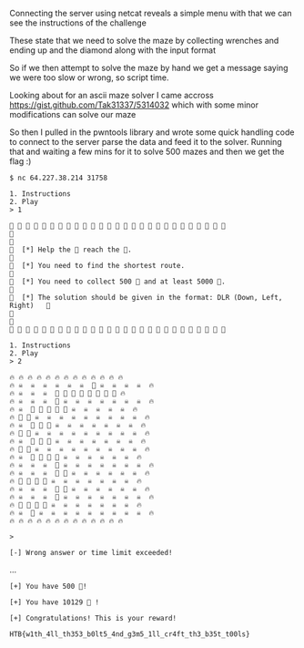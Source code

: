 Connecting the server using netcat reveals a simple menu with that we can see the instructions of the challenge

These state that we need to solve the maze by collecting wrenches and ending up and the diamond along with the input format

So if we then attempt to solve the maze by hand we get a message saying we were too slow or wrong, so script time.

Looking about for an ascii maze solver I came accross https://gist.github.com/Tak31337/5314032 which with some minor modifications can solve our maze

So then I pulled in the pwntools library and wrote some quick handling code to connect to the server parse the data and feed it to the solver.
Running that and waiting a few mins for it to solve 500 mazes and then we get the flag :)


```
$ nc 64.227.38.214 31758

1. Instructions
2. Play
> 1

🔩 🔩 🔩 🔩 🔩 🔩 🔩 🔩 🔩 🔩 🔩 🔩 🔩 🔩 🔩 🔩 🔩 🔩 🔩 🔩 🔩 🔩 🔩 🔩 🔩 🔩 🔩 
🔩                                                                            🔩
🔩  [*] Help the 🤖 reach the 💎.                                             🔩
🔩  [*] You need to find the shortest route.                                  🔩
🔩  [*] You need to collect 500 💎 and at least 5000 🔩.                      🔩
🔩  [*] The solution should be given in the format: DLR (Down, Left, Right)   🔩
🔩                                                                            🔩
🔩 🔩 🔩 🔩 🔩 🔩 🔩 🔩 🔩 🔩 🔩 🔩 🔩 🔩 🔩 🔩 🔩 🔩 🔩 🔩 🔩 🔩 🔩 🔩 🔩 🔩 🔩 

1. Instructions
2. Play
> 2

🔥 🔥 🔥 🔥 🔥 🔥 🔥 🔥 🔥 🔥 🔥 🔥 🔥 
🔥 ☠  ☠  ☠  ☠  ☠  ☠  🤖 ☠  ☠  ☠  ☠  🔥 
🔥 ☠  ☠  ☠  🔩 🔩 🔩 🔩 🔩 🔩 🔩 🔩 🔥 
🔥 ☠  ☠  ☠  🔩 ☠  ☠  ☠  ☠  ☠  ☠  ☠  🔥 
🔥 ☠  🔩 🔩 🔩 🔩 🔩 ☠  ☠  ☠  ☠  ☠  🔥 
🔥 🔩 🔩 ☠  ☠  ☠  ☠  ☠  ☠  ☠  ☠  ☠  🔥 
🔥 ☠  🔩 🔩 🔩 ☠  ☠  ☠  ☠  ☠  ☠  ☠  🔥 
🔥 🔩 🔩 ☠  ☠  ☠  ☠  ☠  ☠  ☠  ☠  ☠  🔥 
🔥 ☠  🔩 🔩 🔩 ☠  ☠  ☠  ☠  ☠  ☠  ☠  🔥 
🔥 🔩 🔩 ☠  ☠  ☠  ☠  ☠  ☠  ☠  ☠  ☠  🔥 
🔥 ☠  🔩 🔩 🔩 🔩 ☠  ☠  ☠  ☠  ☠  ☠  🔥 
🔥 ☠  ☠  ☠  🔩 ☠  ☠  ☠  ☠  ☠  ☠  ☠  🔥 
🔥 ☠  ☠  ☠  🔩 🔩 ☠  ☠  ☠  ☠  ☠  ☠  🔥 
🔥 🔩 🔩 🔩 🔩 ☠  ☠  ☠  ☠  ☠  ☠  ☠  🔥 
🔥 ☠  ☠  ☠  🔩 🔩 ☠  ☠  ☠  ☠  ☠  ☠  🔥 
🔥 ☠  ☠  ☠  🔩 ☠  ☠  ☠  ☠  ☠  ☠  ☠  🔥 
🔥 🔩 🔩 🔩 🔩 ☠  ☠  ☠  ☠  ☠  ☠  ☠  🔥 
🔥 ☠  💎 ☠  ☠  ☠  ☠  ☠  ☠  ☠  ☠  ☠  🔥 
🔥 🔥 🔥 🔥 🔥 🔥 🔥 🔥 🔥 🔥 🔥 🔥 🔥 

> 

[-] Wrong answer or time limit exceeded!
```
...
```
[+] You have 500 💎!

[+] You have 10129 🔩 !

[+] Congratulations! This is your reward!

HTB{w1th_4ll_th353_b0lt5_4nd_g3m5_1ll_cr4ft_th3_b35t_t00ls}
```